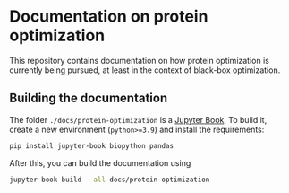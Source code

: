 # Documentation on protein optimization

This repository contains documentation on how protein optimization is currently being pursued, at least in the context of black-box optimization.

## Building the documentation

The folder `./docs/protein-optimization` is a [Jupyter Book](https://jupyterbook.org/en/stable/intro.html). To build it, create a new environment (`python>=3.9`) and install the requirements:

```bash
pip install jupyter-book biopython pandas
```

After this, you can build the documentation using

```bash
jupyter-book build --all docs/protein-optimization
```

